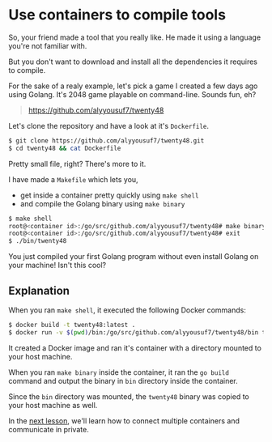 # Use containers to compile tools
So, your friend made a tool that you really like. He made it using a language you're not familiar with.

But you don't want to download and install all the dependencies it requires to compile.

For the sake of a realy example, let's pick a game I created a few days ago using Golang. It's 2048 game playable on command-line. Sounds fun, eh?

>https://github.com/alyyousuf7/twenty48

Let's clone the repository and have a look at it's `Dockerfile`.

```bash
$ git clone https://github.com/alyyousuf7/twenty48.git
$ cd twenty48 && cat Dockerfile
```

Pretty small file, right? There's more to it.

I have made a `Makefile` which lets you,
- get inside a container pretty quickly using `make shell`
- and compile the Golang binary using `make binary`

```bash
$ make shell
root@<container id>:/go/src/github.com/alyyousuf7/twenty48# make binary
root@<container id>:/go/src/github.com/alyyousuf7/twenty48# exit
$ ./bin/twenty48
```

You just compiled your first Golang program without even install Golang on your machine! Isn't this cool?

## Explanation
When you ran `make shell`, it executed the following Docker commands:

```bash
$ docker build -t twenty48:latest .
$ docker run -v $(pwd)/bin:/go/src/github.com/alyyousuf7/twenty48/bin twenty48:latest
```

It created a Docker image and ran it's container with a directory mounted to your host machine.

When you ran `make binary` inside the container, it ran the `go build` command and output the binary in `bin` directory inside the container.

Since the `bin` directory was mounted, the `twenty48` binary was copied to your host machine as well.

In the [next lesson](/lesson-9), we'll learn how to connect multiple containers and communicate in private.

